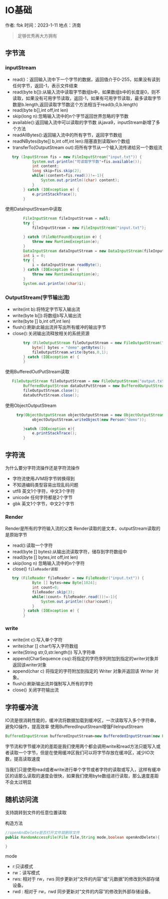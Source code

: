 # IO基础
作者: fbk
时间：2023-1-11
地点：济南
>足够优秀再大方拥有

## 字节流
### inputStream
- read()：返回输入流中下一个字节的数据，返回值介于0-255，如果没有读到任何字节，返回-1，表示文件结束
- read(byte b[]):从输入流中读取字节数组b中，如果数组b中的长度是0，则不读取，如果没有可用字节读取，返回-1，如果有可用字节读取，最多读取字节数是b.length,返回读取字节数这个方法相当于read(b,0,b.length)
- read(byte b[],int off,int len)
- skip(long n):忽略输入流中的n个字节返回世界忽略的字节数
- available():返回输入流中可以读取的字节数
从java9，inputStream新增了多个方法
- readAllBytes():返回输入流中的所有字节，返回字节数组
- readNBytes(byte[] b,int off,int len):阻塞直到读取len个数组
- transferTo(OutputStream out):将所有字节从一个输入流传递给另一个数组流
```java
   try (InputStream fis = new FileInputStream("input.txt")) {
            System.out.println("可读取字节数"+fis.available());
            int content;
            long skip=fis.skip(2);
            while((content=fis.read())!=-1){
                System.out.println((char) content);
            }
        } catch (IOException e) {
            e.printStackTrace();
        }
```
使用DataInputStream中读取
```java
        FileInputStream fileInputStream = null;
        try {
            fileInputStream = new FileInputStream("input.txt");

        } catch (FileNotFoundException e) {
            throw new RuntimeException(e);
        }
        DataInputStream dataInputStream = new DataInputStream(fileInputStream);
        int i = 0;
        try {
            i = dataInputStream.readByte();
        } catch (IOException e) {
            throw new RuntimeException(e);
        }
        System.out.println((char)i);
```
### OutputStream(字节输出流)
- write(int b):将特定字节写入输出流
- write(byte b[]):将数组b写入输出流
- write(byte [] b,int off,int len)
- flush():刷新此输出流并写出所有缓冲的输出字节
- close():关闭输出流释放相关的系统资源
```java
        try (FileOutputStream fileOutputStream = new FileOutputStream("output.txt")) {
            byte[] bytes = "demo".getBytes();
            fileOutputStream.write(bytes,0,1);
        } catch (IOException e) {
        }
```
使用BufferedOutPutStream读取
```java
   FileOutputStream fileOutputStream = new FileOutputStream("output.txt");
        BufferedOutputStream dataOutPutStream = new BufferedOutputStream(fileOutputStream);
        fileOutputStream.close();
        dataOutPutStream.close();
```
使用ObjectOutputStream
```java
     try(ObjectOutputStream objectOutputStream = new ObjectOutputStream(new FileOutputStream("file.txt"))){
            objectOutputStream.writeObject(new Person("demo"));

        }catch (IOException e){
            e.printStackTrace();
        }
```
## 字符流
为什么要分字符流操作还是字符流操作
- 字符流使用JVM将字节转换得到
- 不知道编码类型容易出现乱码问题
- utf8 英文1个字符，中文3个字符
- unicode 任何字符都是2个字节
- gbk 英文1个字节，中文2个字节
### Render
Render是所有的字符输入流的父类
Render读取的是文本，outputStream读取的是原始字节
- read():读取一个字符
- read(byte [] bytes):从输出流读取字符，储存到字符数组中
- read(byte [] bytes,int off,int len)
- skip(long n) 忽略输入流中的n个字符
- close()
`fileReader读取`
```java
   try (FileReader fileReader = new FileReader("input.txt")) {
            Byte [] bytes=new Byte[1024];
            int count=0;
            fileReader.skip(3);
            while((count= fileReader.read())!=-1){
                System.out.println((char)count);
            }
        } catch (IOException e) {
        }
```
### write
- write(int c):写入单个字符
- write(char [] charf)写入字符数组
- write(String str,0,str.length()) 写入字符串
- append(CharSequence csq):将指定的字符序列附加到指定的writer对象并返回该writer对象
- append(char c) 将指定的字符附加到指定的 Writer 对象并返回该 Writer 对象。
- flush():刷新输出流并强制写入所有的字符
- close() 关闭字符输出流
## 字符缓冲流
IO流是很消耗性能的，缓冲流将数据加载到缓冲区，一次读取写入多个字符串，避免IO操作，提高效率
使用BufferedInputStream增强FileInputStream
```java
BufferedInputStream bufferedInputStream=new BufferededInputStream(new FileInputStream("input.txt"));
```
字节流和字节缓冲流的差距是我们使用两个都会调用write和read方法只能写入或者读取一个字节，但是在使用缓冲区我们可以将字节存放在缓冲区，减少IO次数，提高读取速度

当我们只是使用read或者write进行单个字节或者字符的读取或写入，这样有缓冲区的话那么读取的速度会很快，如果我们使用byte数组进行读取，那么速度差距不会太过明显
## 随机访问流
支持跳转到文件的任意位置读取

构造方法
```java
//openAndDelete是否打开文件就删除文件
public RandomAccessFile(File file,String mode,boolean openAndDelete){

}
```
mode
- r:只读模式
- rw：读写模式
- rws: 相对于 rw，rws 同步更新对“文件的内容”或“元数据”的修改到外部存储设备。
- rwd : 相对于 rw，rwd 同步更新对“文件的内容”的修改到外部存储设备。